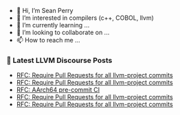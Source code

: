 - 👋 Hi, I’m Sean Perry
- 👀 I’m interested in compilers (c++, COBOL, llvm)
- 🌱 I’m currently learning ...
- 💞️ I’m looking to collaborate on ...
- 📫 How to reach me ...

<!---
s66perry/s66perry is a ✨ special ✨ repository because its `README.md` (this file) appears on your GitHub profile.
You can click the Preview link to take a look at your changes.
--->
### 📕 Latest LLVM Discourse Posts

<!-- DISCOURSE-LLVM:START -->
- [RFC: Require Pull Requests for all llvm-project commits](https://discourse.llvm.org/t/rfc-require-pull-requests-for-all-llvm-project-commits/88164?page=3#post_43)
- [RFC: Require Pull Requests for all llvm-project commits](https://discourse.llvm.org/t/rfc-require-pull-requests-for-all-llvm-project-commits/88164?page=3#post_42)
- [RFC: AArch64 pre-commit CI](https://discourse.llvm.org/t/rfc-aarch64-pre-commit-ci/88169#post_15)
- [RFC: Require Pull Requests for all llvm-project commits](https://discourse.llvm.org/t/rfc-require-pull-requests-for-all-llvm-project-commits/88164?page=3#post_41)
- [RFC: Require Pull Requests for all llvm-project commits](https://discourse.llvm.org/t/rfc-require-pull-requests-for-all-llvm-project-commits/88164?page=2#post_40)
<!-- DISCOURSE-LLVM:END -->
